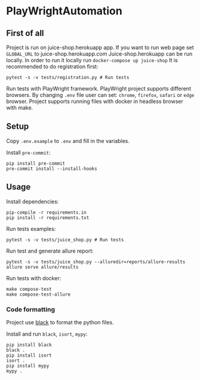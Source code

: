 # PlayWrightAutomation

## First of all

Project is run on juice-shop.herokuapp app. If you want to run web page set `GLOBAL_URL` to juice-shop.herokuapp.com
Juice-shop.herokuapp can be run locally. In order to run it locally run `docker-compose up juice-shop`
It is recommended to do registration first:

    pytest -s -v tests/registration.py # Run tests

Run tests with PlayWright framework. PlayWright project supports different browsers.
By changing `.env` file user can set: `chrome`, `firefox`, `safari` or `edge` browser.
Project supports running files with docker in headless browser with make.


## Setup

Copy `.env.example` to `.env` and fill in the variables.

Install `pre-commit`:

    pip install pre-commit
    pre-commit install --install-hooks

## Usage

Install dependencies:

    pip-compile -r requirements.in
    pip install -r requirements.txt

Run tests examples:

    pytest -s -v tests/juice_shop.py # Run tests

Run test and generate allure report:

    pytest -s -v tests/juice_shop.py --alluredir=reports/allure-results  
    allure serve allure/results

Run tests with docker:

    make compose-test
    make compose-test-allure

### Code formatting

Project use [black](https://github.com/ambv/black/) to format the python files.

Install and run `black`, `isort`, `mypy`:

    pip install black
    black .
    pip install isort
    isort .
    pip install mypy
    mypy .
